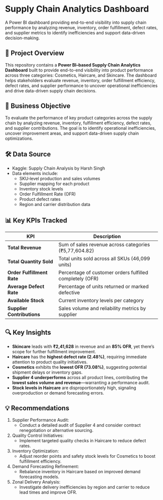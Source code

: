 # Supply Chain Analytics Dashboard
A Power BI dashboard providing end-to-end visibility into supply chain performance by analyzing revenue, inventory, order fulfillment, defect rates, and supplier metrics to identify inefficiencies and support data-driven decision-making.
## 📖 Project Overview
This repository contains a <b>Power BI–based Supply Chain Analytics Dashboard</b> built to provide end-to-end visibility into product performance across three categories: Cosmetics, Haircare, and Skincare. The dashboard helps stakeholders evaluate revenue, inventory, order fulfillment efficiency, defect rates, and supplier performance to uncover operational inefficiencies and drive data-driven supply chain decisions.
## 🎯 Business Objective
To evaluate the performance of key product categories across the supply chain by analyzing revenue, inventory, fulfillment efficiency, defect rates, and supplier contributions. The goal is to identify operational inefficiencies, uncover improvement areas, and support data-driven supply chain optimizations.
## 🛠️ Data Source
- Kaggle: Supply Chain Analysis by Harsh Singh
- Data elements include:
  - SKU‑level production and sales volumes
  - Supplier mapping for each product
  - Inventory stock levels
  - Order Fulfillment Rate (OFR)
  - Product defect rates
  - Region and carrier distribution data
## 📊 Key KPIs Tracked
| KPI | Description |
| --- | --- |
| **Total Revenue** | Sum of sales revenue across categories (₹5,77,604.82) |
| **Total Quantity Sold** | Total units sold across all SKUs (46,099 units) |
| **Order Fulfillment Rate** | Percentage of customer orders fulfilled completely (OFR) |
| **Average Defect Rate** | Percentage of units returned or marked defective |
| **Available Stock** | Current inventory levels per category |
| **Supplier Contributions** | Sales volume and reliability metrics by supplier |

## 🔍 Key Insights
- **Skincare** leads with **₹2,41,628** in revenue and an **85% OFR**, yet there’s scope for further fulfillment improvement.
- **Haircare** has the **highest defect rate (2.48%)**, requiring immediate attention to product quality initiatives.
- **Cosmetics** exhibits the **lowest OFR (73.08%)**, suggesting potential shipment delays or inventory gaps.
- **Supplier 4 underperforms** across all product lines, contributing the **lowest sales volume and revenue**—warranting a performance audit.
- **Stock levels in Haircare** are disproportionately high, signaling overproduction or demand forecasting errors.

## 💡 Recommendations
1. Supplier Performance Audit:
   - Conduct a detailed audit of Supplier 4 and consider contract renegotiation or alternative sourcing.
2. Quality Control Initiatives:
   - Implement targeted quality checks in Haircare to reduce defect rates.
3. Inventory Optimization:
   - Adjust reorder points and safety stock levels for Cosmetics to boost fulfillment efficiency.
4. Demand Forecasting Refinement:
   - Rebalance inventory in Haircare based on improved demand forecasting models.
5. Zonal Delivery Analysis:
   - Investigate delivery inefficiencies by region and carrier to reduce lead times and improve OFR.
